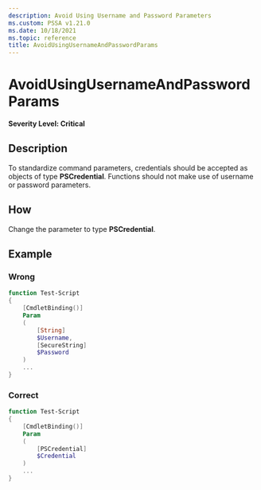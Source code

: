 ```yaml
---
description: Avoid Using Username and Password Parameters
ms.custom: PSSA v1.21.0
ms.date: 10/18/2021
ms.topic: reference
title: AvoidUsingUsernameAndPasswordParams
---
```

# AvoidUsingUsernameAndPasswordParams

**Severity Level: Critical**

## Description

To standardize command parameters, credentials should be accepted as objects of type
**PSCredential**. Functions should not make use of username or password parameters.

## How

Change the parameter to type **PSCredential**.

## Example

### Wrong

```powershell
function Test-Script
{
    [CmdletBinding()]
    Param
    (
        [String]
        $Username,
        [SecureString]
        $Password
    )
    ...
}
```

### Correct

```powershell
function Test-Script
{
    [CmdletBinding()]
    Param
    (
        [PSCredential]
        $Credential
    )
    ...
}
```
